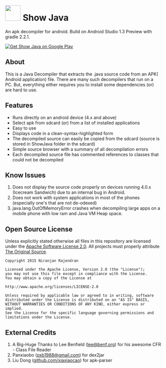 # <img src="https://raw.githubusercontent.com/niranjan94/show-java/master/app/src/main/res/mipmap-hdpi/ic_launcher.png" width="50" height="50"> Show Java #

An apk decompiler for android. Build on Android Studio 1.3 Preview with gradle 2.2.1.

[![Get Show Java on Google Play](https://developer.android.com/images/brand/en_generic_rgb_wo_45.png)](https://play.google.com/store/apps/details?id=com.njlabs.showjava "Get Show Java on Google Play")

## About ##
This is a Java Decompiler that extracts the .java source code from an APK( Android application) file. There are many such decompilers that run on a PC. But, everything either requires you to install some dependencies (or) are hard to use. 

## Features ##

- Runs directly on an android device (4.x and above)
- Select apk from sdcard (or) from a list of installed applications
- Easy to use
- Displays code in a clean-syntax-highlighted form
- The decompiled source can easily be copied from the sdcard (source is stored in ShowJava folder in the sdcard)
- Simple source browser with a summary of all decompilation errors
- Each decompiled source file has commented references to classes that could not be decompiled

## Know Issues ##
1. Does not display the source code properly on devices running 4.0.x (Icecream Sandwich) due to an internal bug in Android.
1. Does not work with system applications in most of the phones (especially one's that are not de-odexed)
1. java.lang.OutOfMemoryError crashes when decompiling large apps on a mobile phone with low ram and Java VM Heap space.

## Open Source License ##

Unless explicitly stated otherwise all files in this repository are licensed under the [Apache Software License 2.0](http://choosealicense.com/licenses/apache-2.0/). All projects must properly attribute [The Original Source](https://github.com/niranjan94/show-java).
    
    Copyright 2015 Niranjan Rajendran
    
    Licensed under the Apache License, Version 2.0 (the "License");
    you may not use this file except in compliance with the License.
    You may obtain a copy of the License at
    
    http://www.apache.org/licenses/LICENSE-2.0
    
    Unless required by applicable law or agreed to in writing, software
    distributed under the License is distributed on an "AS IS" BASIS,
    WITHOUT WARRANTIES OR CONDITIONS OF ANY KIND, either express or implied.
    See the License for the specific language governing permissions and
    limitations under the License.

## External Credits ##

1. A Big-Huge Thanks to Lee Benfield ([lee@benf.org](mailto:lee@benf.org)) for his awesome CFR - Class File Reader
2. Panxiaobo ([pxb1988@gmail.com](mailto:pxb1988@gmail.com)) for dex2jar
3. Liu Dong ([github.com/xiaxiaocao](https://github.com/xiaxiaocao)) for apk-parser